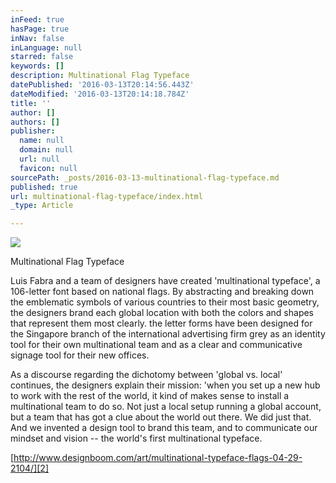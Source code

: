 ```yaml
---
inFeed: true
hasPage: true
inNav: false
inLanguage: null
starred: false
keywords: []
description: Multinational Flag Typeface
datePublished: '2016-03-13T20:14:56.443Z'
dateModified: '2016-03-13T20:14:18.784Z'
title: ''
author: []
authors: []
publisher:
  name: null
  domain: null
  url: null
  favicon: null
sourcePath: _posts/2016-03-13-multinational-flag-typeface.md
published: true
url: multinational-flag-typeface/index.html
_type: Article

---
```

![](https://the-grid-user-content.s3-us-west-2.amazonaws.com/6a5c752c-a155-4c9f-bb69-fa8e1d4cb32e.png)

Multinational Flag Typeface

Luis Fabra and a team of designers have created 'multinational typeface', a 106-letter font based on national flags. By abstracting and breaking down the emblematic symbols of various countries to their most basic geometry, the designers brand each global location with both the colors and shapes that represent them most clearly. the letter forms have been designed for the Singapore branch of the international advertising firm grey as an identity tool for their own multinational team and as a clear and communicative signage tool for their new offices.

As a discourse regarding the dichotomy between 'global vs. local' continues, the designers explain their mission: 'when you set up a new hub to work with the rest of the world, it kind of makes sense to install a multinational team to do so. Not just a local setup running a global account, but a team that has got a clue about the world out there. We did just that. And we invented a design tool to brand this team, and to communicate our mindset and vision -- the world's first multinational typeface.

[][0][][1]

[http://www.designboom.com/art/multinational-typeface-flags-04-29-2104/][2]

[0]: http://wiltonfoundry.com/blog.html#!/blog/authors/1
[1]: http://wiltonfoundry.com/blog.html#!/blog/categories/1
[2]: http://wiltonfoundry.com/%22//%22////%22http://t.umblr.com/redirect?z=http%3A%2F%2Fwww.designboom.com%2Fart%2Fmultinational-typeface-flags-04-29-2104%2F&t=YzRjMDc2NjJjODVlMzI1NzdiNDkyZTJhOTdkZjZkMTIzNjA2M2E3MixlemhPMTdWNw%3D%3D%5C%5C%5C%5C%22%5C%5C%22%5C%22